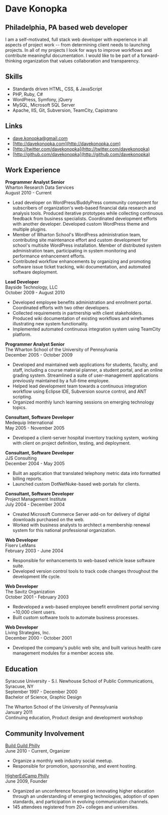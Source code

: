 # Dave Konopka #
## Philadelphia, PA based web developer ##

I am a self-motivated, full stack web developer with experience in all aspects of project work -- from determining client needs to launching projects. In all of my projects I look for ways to improve workflows and contribute meaningful documentation. I would like to be part of a forward-thinking organization that values collaboration and transparency.

## Skills ##

* Standards driven HTML, CSS, & JavaScript
* PHP, Ruby, C#
* WordPress, Symfony, jQuery
* MySQL, Microsoft SQL Server
* Apache, IIS, Git, Subversion, TeamCity, Capistrano

## Links ##
* [dave.konopka@gmail.com](mailto:dave.konopka@gmail.com)
* [http://davekonopka.com](http://davekonopka.com)
* [http://twitter.com/davekonopka](http://twitter.com/davekonopka)
* [http://github.com/davekonopka](http://github.com/davekonopka)

## Work Experience ##

__Programmer Analyst Senior__  
Wharton Research Data Services  
August 2010 - Current

* Lead developer on WordPress/BuddyPress community component for subscribers of organization's web-based financial data research and analysis tools. Produced iterative prototypes while collecting continuous feedback from business specialists. Coordinated development efforts with another developer. Developed custom WordPress theme and multiple plugins.
* Member of Wharton School's WordPress administration team, contributing site maintenance effort and custom development for school's multisite WordPress installation. Member of distributed system administration team, participating in system monitoring and performance enhancement efforts.
* Contributed workflow enhancements by organizing and promoting software issue ticket tracking, wiki documentation, and automated software deployment.

__Lead Developer__  
Bayside Technology, LLC  
October 2009 - August 2010

* Developed employee benefits administration and enrollment portal. Coordinated efforts with two other developers.
* Collected requirements in partnership with client stakeholders. Produced wiki documentation of existing workflows and wireframes illustrating new system functionality.
* Implemented automated continuous integration system using TeamCity platform.


__Programmer Analyst Senior__  
The Wharton School of the University of Pennsylvania  
December 2005 - October 2009

* Developed and maintained web applications for students, faculty, and staff, including a course material planner, a student portal, and an online grading system. Streamlined a suite of user-management applications previously maintained by a full-time employee.
* Helped lead development team towards a continuous integration workflow using Eclipse IDE, Subversion source control, and ANT scripting.
* Organized monthly lunch learning sessions on emerging technology topics.

__Consultant, Software Developer__  
Medequip International  
May 2005 - November 2005

* Developed a client-server hospital inventory tracking system, working with client on project definition, testing, and deployment.

__Consultant, Software Developer__  
JJS Consulting  
December 2004 - May 2005

* Built an application that translated telephony metric data into formatted billing reports.
* Launched custom DotNetNuke-based web portals for clients.


__Consultant, Software Developer__  
Project Management Institute  
July 2004 - December 2004

* Created Microsoft Commerce Server add-on for delivery of digital downloads purchased on the web.
* Worked with business analysts to architect a membership renewal system for this national professional organization.


__Web Developer__  
Fiserv LeMans  
February 2003 - June 2004

* Responsible for enhancements to web-based vehicle lease software suite.
* Developed version control tools to track code changes throughout the development life cycle.


__Web Developer__  
The Savitz Organization  
October 2001 - February 2003

* Redeveloped a web-based employee benefit enrollment portal serving ~10,000 client users.
* Built custom software tools to automate business processes.

__Web Developer__  
Living Strategies, Inc.  
December 2000 - October 2001

* Developed the company's public web site, and built various health care management modules for a member access site.

## Education ##

Syracuse University - S.I. Newhouse School of Public Communications, Syracuse, NY  
September 1997 - December 2000  
Bachelor of Science, Graphic Design

The Wharton School of the University of Pennsylvania  
January 2011  
Continuing education, Product design and development workshop  

## Community Involvement ##

[Build Guild Philly](http://philly.buildguild.org)  
June 2010 - Current, Organizer  

* Organize a monthly web industry social meetup.
* Responsible for promotion, sponsorship, and event hosting.

[HigherEdCamp Philly](http://www.higheredphilly.com/)  
June 2009, Founder

* Organized an unconference focused on innovating higher education through an understanding of emerging technologies, adoption of open standards, and participation in evolving communication channels. 
* 145 attendees registered from 20+ colleges and universities.